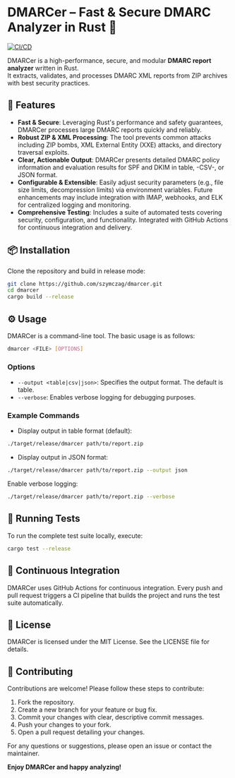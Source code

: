 # DMARCer – Fast & Secure DMARC Analyzer in Rust 🚀

[![CI/CD](https://github.com/szymczag/dmarcer/actions/workflows/ci.yml/badge.svg)](https://github.com/szymczag/dmarcer/actions)

DMARCer is a high-performance, secure, and modular **DMARC report analyzer** written in Rust.  
It extracts, validates, and processes DMARC XML reports from ZIP archives with best security practices.

## 🚀 Features

- **Fast & Secure**: Leveraging Rust's performance and safety guarantees, DMARCer processes large DMARC reports quickly and reliably.
- **Robust ZIP & XML Processing**: The tool prevents common attacks including ZIP bombs, XML External Entity (XXE) attacks, and directory traversal exploits.
- **Clear, Actionable Output**: DMARCer presents detailed DMARC policy information and evaluation results for SPF and DKIM in table, -CSV-, or JSON format.
- **Configurable & Extensible**: Easily adjust security parameters (e.g., file size limits, decompression limits) via environment variables. Future enhancements may include integration with IMAP, webhooks, and ELK for centralized logging and monitoring.
- **Comprehensive Testing**: Includes a suite of automated tests covering security, configuration, and functionality. Integrated with GitHub Actions for continuous integration and delivery.

## 📦 Installation

Clone the repository and build in release mode:

```sh
git clone https://github.com/szymczag/dmarcer.git
cd dmarcer
cargo build --release
```

## ⚙️ Usage
DMARCer is a command-line tool. The basic usage is as follows:
```sh
dmarcer <FILE> [OPTIONS]
```

### Options
- `--output <table|csv|json>`: Specifies the output format. The default is table.
- `--verbose`: Enables verbose logging for debugging purposes.

### Example Commands
- Display output in table format (default):
```sh
./target/release/dmarcer path/to/report.zip
```
- Display output in JSON format:
```sh
./target/release/dmarcer path/to/report.zip --output json
```
Enable verbose logging:
```sh
./target/release/dmarcer path/to/report.zip --verbose
```

## 🧪 Running Tests
To run the complete test suite locally, execute:
```sh
cargo test --release
```

## 🔗 Continuous Integration
DMARCer uses GitHub Actions for continuous integration. Every push and pull request triggers a CI pipeline that builds the project and runs the test suite automatically.

## 📜 License
DMARCer is licensed under the MIT License. See the LICENSE file for details.

## 👨 Contributing
Contributions are welcome! Please follow these steps to contribute:
1. Fork the repository.
2. Create a new branch for your feature or bug fix.
3. Commit your changes with clear, descriptive commit messages.
4. Push your changes to your fork.
5. Open a pull request detailing your changes.

For any questions or suggestions, please open an issue or contact the maintainer.

**Enjoy DMARCer and happy analyzing!**
